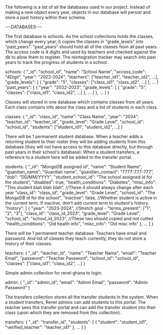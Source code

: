 The following is a list of all the databases used in our project. Instead of making a new object every year, objects in our database will persist and store a past history within their schema.

---DATABASES---

The first database is schools. As the school collections holds the classes, which change every year, it copies the classes in "grade_levels" into "past_years". "past_years" should hold all of the classes from all past years. The access code is 4 digits and used by teachers and checked against the db to allow them to register. The reintegration tracker may search into past years to track the progress of students in a school.

schools:
    {
    "_id": "school_id",
    "name": "School Name",
    "access_code": "4Digit",
    "year": "2023-2024", 
    "teachers": ["teacher_id1", "teacher_id2", ...],
    "grade_levels": [
        {
        "grade": "5",
        "classes": ["class_id1", "class_id2", ...]
        },
        ...
    ]
    "past_years": [
        {
        "year": "2022-2023",
        "grade_levels": [
            {
            "grade": "5",
            "classes": ["class_id1", "class_id2", ...]
            },
            ...
        ]
        },
        ...
    ]
    }


Classes will stored in one database which contains classes from all years. Each class contains info about the class and a list of students in each class.

classes:
    {
    "_id": "class_id",
    "name": "Class Name",
    "year": "2024",
    "teacher_id": "teacher_id",
    "grade_level": "Grade Level",
    "school_id": "school_id",
    "students": ["student_id1", "student_id2", ...]
    }


There will be 1 permanent student database. When a teacher adds a returning student to their roster they will be adding students from this database (they will not have access to this database directly, but through past years in their school's database). When a student transfers, a reference to a student here will be added to the transfer portal. 

students:
    {
    "_id": "MongoDB assigned id",
    "name": "Student Name",
    "guardian_name": "Guardian name",
    "guardian_contact": "7777-777-777",
    "dob": "DD/MM/YYYY",
    "student_school_id": "The school assigned id for the student",
    "disabled": true,
    "health_conditions": "Diabetes",
    "misc_info": "This student blah blah blah", 
    //These  4 should always change after each year
    "class_id": "class_id",
    "grade_level": "Grade Level",
    "school_id": "The MongoDB id for the school",
    "inactive": false, //Whether student is active in the current term. If inactive, don't add current term to student's history.
    "history": [
        {
        "year": "2023-2024",
        //Stretch goal - "terms_present": ["1", "2", "3"],
        "class_id": "class_id_2023",
        "grade_level": "Grade Level",
        "school_id": "school_id_2023",
        //These two should copied and not cutted
        "health_conditions": "Old health info",
        "misc_info": "Old misc info"
        },
        ...
    ]
    }


There will be 1 permanent teacher database. Teachers have email and password. And list of classes they teach currently, they do not store a history of their classes.

teachers:
    {
    "_id": "teacher_id",
    "name": "Teacher Name",
    "email": "Teacher Email",
    "password": "Teacher Password",
    "school_id": "school_id",
    "classes": ["class_id1", "class_id2", ...]
    }


Simple admin collection for renel ghana to login.

admin:
    {
    "_id": "admin_id",
    "email": "Admin Email",
    "password": "Admin Password"
    }


The transfers collection stores all the transfer students in the system. When a student transfers, Renel admins can add students to this portal. The teacher sees this transfer portal and can add the transfer student into their class (upon which they are removed from this collection).

transfers:
    {
    "_id": "transfer_id",
    "students": [
        {
            "student": "student_id1",
            "verified_teacher": "teacher_id1"
        },
        ...
    ]
    }
